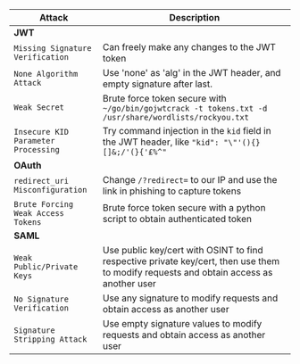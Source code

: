 | Attack | Description |
| ----- | ----- |
| **JWT** |
| `Missing Signature Verification` | Can freely make any changes to the JWT token |
| `None Algorithm Attack` | Use 'none' as 'alg' in the JWT header, and empty signature after last. |
| `Weak Secret` | Brute force token secure with `~/go/bin/gojwtcrack -t tokens.txt -d /usr/share/wordlists/rockyou.txt` |
| `Insecure KID Parameter Processing` | Try command injection in the `kid` field in the JWT header, like `"kid": "\"'(){}[]&;/'(}{'£%^"` |
| **OAuth** |
| `redirect_uri Misconfiguration` | Change `/?redirect=` to our IP and use the link in phishing to capture tokens |
| `Brute Forcing Weak Access Tokens` | Brute force token secure with a python script to obtain authenticated token |
| **SAML** |
| `Weak Public/Private Keys` | Use public key/cert with OSINT to find respective private key/cert, then use them to modify requests and obtain access as another user |
| `No Signature Verification` | Use any signature to modify requests and obtain access as another user |
| `Signature Stripping Attack` | Use empty signature values to modify requests and obtain access as another user |
